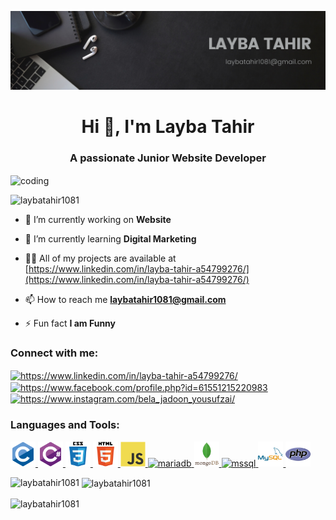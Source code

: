 ![logo](https://github.com/laybatahir1081/laybatahir1081/blob/main/Black%20Minimal%20Motivation%20Quote%20LinkedIn%20Banner.png)
<h1 align="center">Hi 👋, I'm Layba Tahir</h1>
<h3 align="center">A passionate Junior Website Developer</h3>
<img align="center"alt="coding"width="400"src="https://user-images.githubusercontent.com/55389276/140866485-8fb1c876-9a8f-4d6a-98dc-08c4981eaf70.gif">
<p align="left"> <img src="https://komarev.com/ghpvc/?username=laybatahir1081&label=Profile%20views&color=0e75b6&style=flat" alt="laybatahir1081" /> </p>

- 🔭 I’m currently working on **Website**

- 🌱 I’m currently learning **Digital Marketing**

- 👨‍💻 All of my projects are available at [https://www.linkedin.com/in/layba-tahir-a54799276/](https://www.linkedin.com/in/layba-tahir-a54799276/)

- 📫 How to reach me **laybatahir1081@gmail.com**

- ⚡ Fun fact **I am Funny**

<h3 align="left">Connect with me:</h3>
<p align="left">
<a href="https://linkedin.com/in/https://www.linkedin.com/in/layba-tahir-a54799276/" target="blank"><img align="center" src="https://raw.githubusercontent.com/rahuldkjain/github-profile-readme-generator/master/src/images/icons/Social/linked-in-alt.svg" alt="https://www.linkedin.com/in/layba-tahir-a54799276/" height="30" width="40" /></a>
<a href="https://fb.com/https://www.facebook.com/profile.php?id=61551215220983" target="blank"><img align="center" src="https://raw.githubusercontent.com/rahuldkjain/github-profile-readme-generator/master/src/images/icons/Social/facebook.svg" alt="https://www.facebook.com/profile.php?id=61551215220983" height="30" width="40" /></a>
<a href="https://instagram.com/https://www.instagram.com/bela_jadoon_yousufzai/" target="blank"><img align="center" src="https://raw.githubusercontent.com/rahuldkjain/github-profile-readme-generator/master/src/images/icons/Social/instagram.svg" alt="https://www.instagram.com/bela_jadoon_yousufzai/" height="30" width="40" /></a>
</p>

<h3 align="left">Languages and Tools:</h3>
<p align="left"> <a href="https://www.cprogramming.com/" target="_blank" rel="noreferrer"> <img src="https://raw.githubusercontent.com/devicons/devicon/master/icons/c/c-original.svg" alt="c" width="40" height="40"/> </a> <a href="https://www.w3schools.com/cs/" target="_blank" rel="noreferrer"> <img src="https://raw.githubusercontent.com/devicons/devicon/master/icons/csharp/csharp-original.svg" alt="csharp" width="40" height="40"/> </a> <a href="https://www.w3schools.com/css/" target="_blank" rel="noreferrer"> <img src="https://raw.githubusercontent.com/devicons/devicon/master/icons/css3/css3-original-wordmark.svg" alt="css3" width="40" height="40"/> </a> <a href="https://www.w3.org/html/" target="_blank" rel="noreferrer"> <img src="https://raw.githubusercontent.com/devicons/devicon/master/icons/html5/html5-original-wordmark.svg" alt="html5" width="40" height="40"/> </a> <a href="https://developer.mozilla.org/en-US/docs/Web/JavaScript" target="_blank" rel="noreferrer"> <img src="https://raw.githubusercontent.com/devicons/devicon/master/icons/javascript/javascript-original.svg" alt="javascript" width="40" height="40"/> </a> <a href="https://mariadb.org/" target="_blank" rel="noreferrer"> <img src="https://www.vectorlogo.zone/logos/mariadb/mariadb-icon.svg" alt="mariadb" width="40" height="40"/> </a> <a href="https://www.mongodb.com/" target="_blank" rel="noreferrer"> <img src="https://raw.githubusercontent.com/devicons/devicon/master/icons/mongodb/mongodb-original-wordmark.svg" alt="mongodb" width="40" height="40"/> </a> <a href="https://www.microsoft.com/en-us/sql-server" target="_blank" rel="noreferrer"> <img src="https://www.svgrepo.com/show/303229/microsoft-sql-server-logo.svg" alt="mssql" width="40" height="40"/> </a> <a href="https://www.mysql.com/" target="_blank" rel="noreferrer"> <img src="https://raw.githubusercontent.com/devicons/devicon/master/icons/mysql/mysql-original-wordmark.svg" alt="mysql" width="40" height="40"/> </a> <a href="https://www.php.net" target="_blank" rel="noreferrer"> <img src="https://raw.githubusercontent.com/devicons/devicon/master/icons/php/php-original.svg" alt="php" width="40" height="40"/> </a> </p>

<p><img align="left" src="https://github-readme-stats.vercel.app/api/top-langs?username=laybatahir1081&show_icons=true&locale=en&layout=compact" alt="laybatahir1081" /></p>

<p>&nbsp;<img align="center" src="https://github-readme-stats.vercel.app/api?username=laybatahir1081&show_icons=true&locale=en" alt="laybatahir1081" /></p>

<p><img align="center" src="https://github-readme-streak-stats.herokuapp.com/?user=laybatahir1081&" alt="laybatahir1081" /></p>
